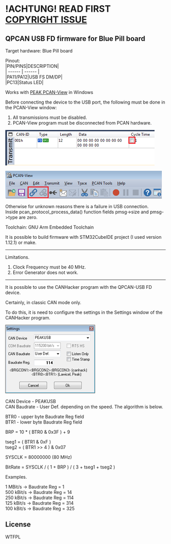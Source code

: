 # !ACHTUNG! READ FIRST [COPYRIGHT ISSUE](https://github.com/moonglow/pcan_pro_x/issues/16)

## QPCAN USB FD firmware for Blue Pill board

Target hardware: Blue Pill board

Pinout:  
|PIN/PINS|DESCRIPTION|  
| ------ | ------ |  
|PA11/PA12|USB FS DM/DP|  
|PC13|Status LED|  

Works with [PEAK PCAN-View][pvw] in Windows

Before connecting the device to the USB port, the following must be done in the PCAN-View window:  
1. All transmissions must be disabled.  
2. PCAN-View program must be disconnected from PCAN hardware.  

![](/images/1.png)  
  
![](/images/2.png)  

Otherwise for unknown reasons there is a failure in USB connection.  
Inside pcan_protocol_process_data() function fields pmsg->size and pmsg->type are zero.

Toolchain: GNU Arm Embedded Toolchain

It is possible to build firmware with STM32CubeIDE project (I used version 1.12.1) or make.

---

Limitations.  
1. Clock Frequency must be 40 MHz.  
2. Error Generator does not work.  

---

It is possible to use the CANHacker program with the QPCAN-USB FD device.

Certainly, in classic CAN mode only.

To do this, it is need to configure the settings in the Settings window of the CANHacker program.

![](/images/3.png)  

CAN Device   - PEAKUSB  
CAN Baudrate - User Def. depending on the speed. The algorithm is below.  

BTR0 - upper byte Baudrate Reg field  
BTR1 - lower byte Baudrate Reg field  

BRP = 10 * ( BTR0 & 0x3F ) + 9  

tseg1 = ( BTR1 & 0xF )  
tseg2 = ( BTR1 >> 4  ) & 0x07  

SYSCLK = 80000000 (80 MHz)  

BitRate = SYSCLK / ( 1 + BRP ) / ( 3 + tseg1 + tseg2 )  

Examples.  

  1 MBit/s -> Baudrate Reg = 1  
500 kBit/s -> Baudrate Reg = 14  
250 kBit/s -> Baudrate Reg = 114  
125 kBit/s -> Baudrate Reg = 314  
100 kBit/s -> Baudrate Reg = 325  

License
----

WTFPL

[pvw]: <https://www.peak-system.com/PCAN-View.242.0.html?&L=1>
